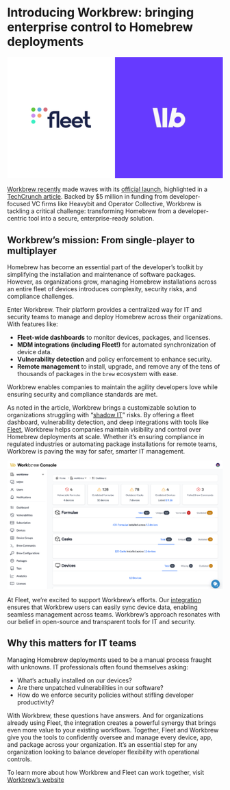 # Introducing Workbrew: bringing enterprise control to Homebrew deployments

![Fleet and Workbrew](../website/assets/images/articles/fleet-and-workbrew-1600x900@2x.png)

[Workbrew recently](https://workbrew.com/) made waves with its [official launch](https://workbrew.com/blog/workbrew-1-0), highlighted in a [TechCrunch article](https://techcrunch.com/2024/11/19/workbrew-makes-open-source-package-manager-homebrew-enterprise-friendly/). Backed by $5 million in funding from developer-focused VC firms like Heavybit and Operator Collective, Workbrew is tackling a critical challenge: transforming Homebrew from a developer-centric tool into a secure, enterprise-ready solution.

## Workbrew’s mission: From single-player to multiplayer

Homebrew has become an essential part of the developer’s toolkit by simplifying the installation and maintenance of software packages. However, as organizations grow, managing Homebrew installations across an entire fleet of devices introduces complexity, security risks, and compliance challenges.

Enter Workbrew. Their platform provides a centralized way for IT and security teams to manage and deploy Homebrew across their organizations. With features like:

- **Fleet-wide dashboards** to monitor devices, packages, and licenses.
- **MDM integrations (including Fleet!)** for automated synchronization of device data.
- **Vulnerability detection** and policy enforcement to enhance security.
- **Remote management** to install, upgrade, and remove any of the tens of thousands of packages in the `brew` ecosystem with ease.

Workbrew enables companies to maintain the agility developers love while ensuring security and compliance standards are met.

As noted in the article, Workbrew brings a customizable solution to organizations struggling with “[shadow IT](https://techcrunch.com/2015/09/25/its-time-to-embrace-not-fear-shadow-it/)” risks. By offering a fleet dashboard, vulnerability detection, and deep integrations with tools like [Fleet](https://fleetdm.com/device-management), Workbrew helps companies maintain visibility and control over Homebrew deployments at scale. Whether it’s ensuring compliance in regulated industries or automating package installations for remote teams, Workbrew is paving the way for safer, smarter IT management.

![Workbrew console](../website/assets/images/articles/workbrew-console-1706x1010@2x.png)

At Fleet, we’re excited to support Workbrew’s efforts. Our [integration](https://fleetdm.com/integrations) ensures that Workbrew users can easily sync device data, enabling seamless management across teams. Workbrew’s approach resonates with our belief in open-source and transparent tools for IT and security.

## Why this matters for IT teams

Managing Homebrew deployments used to be a manual process fraught with unknowns. IT professionals often found themselves asking:
- What’s actually installed on our devices?
- Are there unpatched vulnerabilities in our software?
- How do we enforce security policies without stifling developer productivity?

With Workbrew, these questions have answers. And for organizations already using Fleet, the integration creates a powerful synergy that brings even more value to your existing workflows. Together, Fleet and Workbrew give you the tools to confidently oversee and manage every device, app, and package across your organization. It’s an essential step for any organization looking to balance developer flexibility with operational controls.

To learn more about how Workbrew and Fleet can work together, visit [Workbrew’s website](https://www.workbrew.com)

<meta name="authorGitHubUsername" value="drew-p-drawers">
<meta name="authorFullName" value="Drew Baker">
<meta name="publishedOn" value="2024-11-19">
<meta name="articleTitle" value="Introducing Workbrew: bringing enterprise control to Homebrew deployments">
<meta name="category" value="security">
<meta name="articleImageUrl" value="../website/assets/images/articles/fleet-and-workbrew-1600x900@2x.png">
